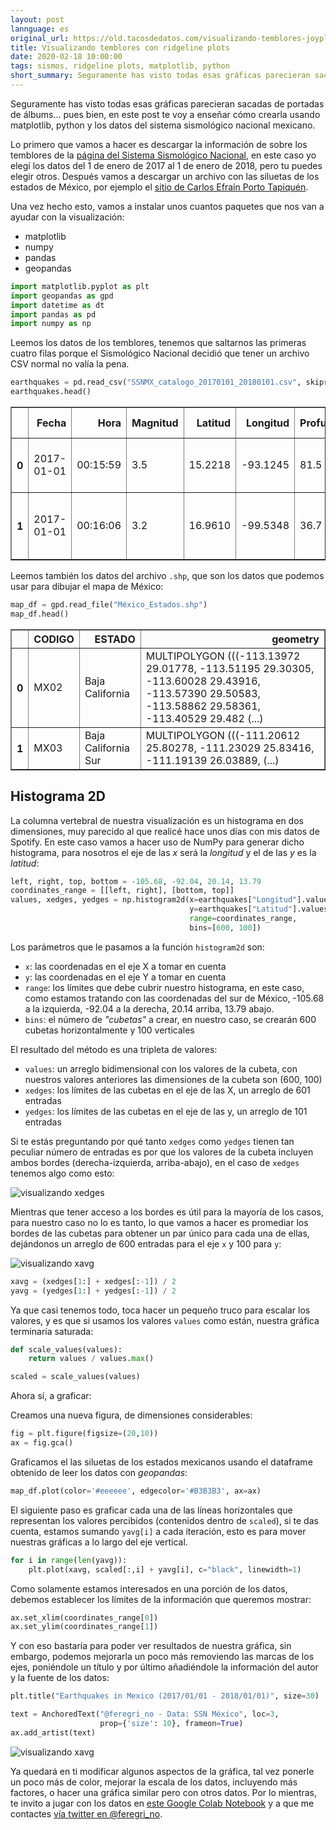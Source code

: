 ```yaml
---
layout: post
lannguage: es
original_url: https://old.tacosdedatos.com/visualizando-temblores-joyplots
title: Visualizando temblores con ridgeline plots
date: 2020-02-18 10:00:00
tags: sismos, ridgeline plots, matplotlib, python
short_summary: Seguramente has visto todas esas gráficas parecieran sacadas de portadas de álbums… pues bien, en este post te voy a enseñar cómo crearla usando matplotlib, python y los datos del sistema sismológico nacional mexicano.
---
```

Seguramente has visto todas esas gráficas parecieran sacadas de portadas de álbums... pues bien, en este post te voy a enseñar cómo crearla usando matplotlib, python y los datos del sistema sismológico nacional mexicano.

Lo primero que vamos a hacer es descargar la información de sobre los temblores de la [página del Sistema Sismológico Nacional](http://www2.ssn.unam.mx:8080/catalogo/), en este caso yo elegí los datos del 1 de enero de 2017 al 1 de enero de 2018, pero tu puedes elegir otros. Después vamos a descargar un archivo con las siluetas de los estados de México, por ejemplo el [sitio de Carlos Efraín Porto Tapiquén](https://tapiquen-sig.jimdofree.com/descargas-gratuitas/m%C3%A9xico/). 

Una vez hecho esto, vamos a instalar unos cuantos paquetes que nos van a ayudar con la visualización:  
 - matplotlib  
 - numpy  
 - pandas   
 - geopandas  

```python
import matplotlib.pyplot as plt
import geopandas as gpd
import datetime as dt
import pandas as pd
import numpy as np
```

Leemos los datos de los temblores, tenemos que saltarnos las primeras cuatro filas porque el Sismológico Nacional decidió que tener un archivo CSV normal no valía la pena.

```python
earthquakes = pd.read_csv("SSNMX_catalogo_20170101_20180101.csv", skiprows=4)
earthquakes.head()
```

<table border="1" class="dataframe">
  <thead>
    <tr style="text-align: right;">
      <th></th>
      <th>Fecha</th>
      <th>Hora</th>
      <th>Magnitud</th>
      <th>Latitud</th>
      <th>Longitud</th>
      <th>Profundidad</th>
      <th>Referencia de localizacion</th>
      <th>Fecha UTC</th>
      <th>Hora UTC</th>
      <th>Estatus</th>
    </tr>
  </thead>
  <tbody>
    <tr>
      <th>0</th>
      <td>2017-01-01</td>
      <td>00:15:59</td>
      <td>3.5</td>
      <td>15.2218</td>
      <td>-93.1245</td>
      <td>81.5</td>
      <td>35 km al SUROESTE de MAPASTEPEC, CHIS</td>
      <td>2017-01-01</td>
      <td>06:15:59</td>
      <td>revisado</td>
    </tr>
    <tr>
      <th>1</th>
      <td>2017-01-01</td>
      <td>00:16:06</td>
      <td>3.2</td>
      <td>16.9610</td>
      <td>-99.5348</td>
      <td>36.7</td>
      <td>24 km al NOROESTE de SAN MARCOS, GRO</td>
      <td>2017-01-01</td>
      <td>06:16:06</td>
      <td>revisado</td>
    </tr>
  </tbody>
</table>

Leemos también los datos del archivo `.shp`, que son los datos que podemos usar para dibujar el mapa de México:

```python
map_df = gpd.read_file("México_Estados.shp")
map_df.head()
```  

<table border="1" class="dataframe">
  <thead>
    <tr style="text-align: right;">
      <th></th>
      <th>CODIGO</th>
      <th>ESTADO</th>
      <th>geometry</th>
    </tr>
  </thead>
  <tbody>
    <tr>
      <th>0</th>
      <td>MX02</td>
      <td>Baja California</td>
      <td>MULTIPOLYGON (((-113.13972 29.01778, -113.51195 29.30305, -113.60028 29.43916, -113.57390 29.50583, -113.58862 29.58361, -113.40529 29.482 (...)</td>
    </tr>
    <tr>
      <th>1</th>
      <td>MX03</td>
      <td>Baja California Sur</td>
      <td>MULTIPOLYGON (((-111.20612 25.80278, -111.23029 25.83416, -111.19139 26.03889,  (...)</td>
    </tr>
  </tbody>
</table>

## Histograma 2D  

La columna vertebral de nuestra visualización es un histograma en dos dimensiones, muy parecido al que realicé hace unos días con mis datos de Spotify. En este caso vamos a hacer uso de NumPy para generar dicho histograma, para nosotros el eje de las *x* será la *longitud* y el de las *y* es la *latitud*:

```python
left, right, top, bottom = -105.68, -92.04, 20.14, 13.79
coordinates_range = [[left, right], [bottom, top]]
values, xedges, yedges = np.histogram2d(x=earthquakes["Longitud"].values, 
                                        y=earthquakes["Latitud"].values,
                                        range=coordinates_range,
                                        bins=[600, 100])
```

Los parámetros que le pasamos a la función `histogram2d` son:  
 - `x`: las coordenadas en el eje X a tomar en cuenta
 - `y`: las coordenadas en el eje Y a tomar en cuenta
 - `range`: los límites que debe cubrir nuestro histograma, en este caso, como estamos tratando con las coordenadas del sur de México, -105.68 a la izquierda, -92.04 a la derecha, 20.14 arriba, 13.79 abajo.
 - `bins`: el número de *"cubetas"* a crear, en nuestro caso, se crearán 600 cubetas horizontalmente y 100 verticales

El resultado del método es una tripleta de valores: 
 - `values`: un arreglo bidimensional con los valores de la cubeta, con nuestros valores anteriores las dimensiones de la cubeta son (600, 100)
 - `xedges`: los límites de las cubetas en el eje de las X, un arreglo de 601 entradas
 - `yedges`: los límites de las cubetas en el eje de las y, un arreglo de 101 entradas 

Si te estás preguntando por qué tanto `xedges` como `yedges` tienen tan peculiar número de entradas es por que los valores de la cubeta incluyen ambos bordes (derecha-izquierda, arriba-abajo), en el caso de `xedges` tenemos algo como esto:

![visualizando xedges](https://i.imgur.com/Gk1iWLf.png)

Mientras que tener acceso a los bordes es útil para la mayoría de los casos, para nuestro caso no lo es tanto, lo que vamos a hacer es promediar los bordes de las cubetas para obtener un par único para cada una de ellas, dejándonos un arreglo de 600 entradas para el eje `x` y 100 para `y`:

![visualizando xavg](https://i.imgur.com/NVF9ixW.png)

```python
xavg = (xedges[1:] + xedges[:-1]) / 2
yavg = (yedges[1:] + yedges[:-1]) / 2
```

Ya que casi tenemos todo, toca hacer un pequeño truco para escalar los valores, y es que si usamos los valores `values` como están, nuestra gráfica terminaría saturada:

```python
def scale_values(values):
    return values / values.max()

scaled = scale_values(values)
```

Ahora sí, a graficar:  

Creamos una nueva figura, de dimensiones considerables:

```python
fig = plt.figure(figsize=(20,10))
ax = fig.gca()
```

Graficamos el las siluetas de los estados mexicanos usando el dataframe obtenido de leer los datos con *geopandas*:

```python
map_df.plot(color='#eeeeee', edgecolor='#B3B3B3', ax=ax)
```

El siguiente paso es graficar cada una de las líneas horizontales que representan los valores percibidos (contenidos dentro de `scaled`), si te das cuenta, estamos sumando `yavg[i]` a cada iteración, esto es para mover nuestras gráficas a lo largo del eje vertical.

```python                                                                         
for i in range(len(yavg)):
    plt.plot(xavg, scaled[:,i] + yavg[i], c="black", linewidth=1)
```

Como solamente estamos interesados en una porción de los datos, debemos establecer los límites de la información que queremos mostrar:

```python
ax.set_xlim(coordinates_range[0])
ax.set_ylim(coordinates_range[1])
```

Y con eso bastaría para poder ver resultados de nuestra gráfica, sin embargo, podemos mejorarla un poco más removiendo las marcas de los ejes, poniéndole un título y por último añadiéndole la información del autor y la fuente de los datos:

```python
plt.title("Earthquakes in Mexico (2017/01/01 - 2018/01/01)", size=30)

text = AnchoredText("@feregri_no - Data: SSN México", loc=3,
                    prop={'size': 10}, frameon=True)
ax.add_artist(text)
```

![visualizando xavg](https://i.imgur.com/MHLosn4.png)

Ya quedará en ti modificar algunos aspectos de la gráfica, tal vez ponerle un poco más de color, mejorar la escala de los datos, incluyendo más factores, o hacer una gráfica similar pero con otros datos. Por lo mientras, te invito a jugar con los datos en [este Google Colab Notebook](https://colab.research.google.com/drive/1fwVd2QMEMXgrJD-XNDv5EGayjZYAX7IB) y a que me contactes [vía twitter en @feregri_no](https://twitter.com/feregri_no).
